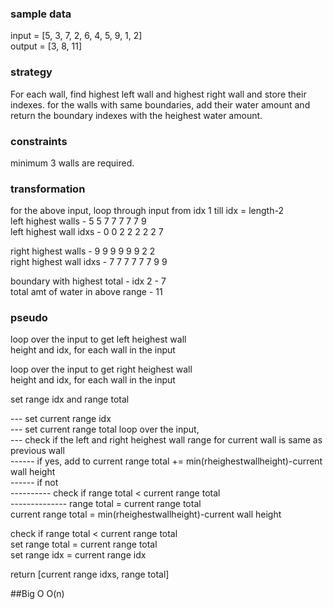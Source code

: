### sample data

input = [5, 3, 7, 2, 6, 4, 5, 9, 1, 2]  
output = [3, 8, 11]

### strategy

For each wall, find highest left wall and highest right wall and store their indexes.
for the walls with same boundaries, add their water amount and return the boundary indexes with the heighest water amount.

### constraints

minimum 3 walls are required.

### transformation

for the above input, loop through input from idx 1 till idx = length-2  
left highest walls - 5 5 7 7 7 7 7 9  
left highest wall idxs - 0 0 2 2 2 2 2 7

right highest walls - 9 9 9 9 9 9 2 2  
right highest wall idxs - 7 7 7 7 7 7 9 9

boundary with highest total - idx 2 - 7  
total amt of water in above range - 11

### pseudo

loop over the input to get left heighest wall  
height and idx, for each wall in the input

loop over the input to get right heighest wall  
height and idx, for each wall in the input

set range idx and range total

--- set current range idx  
--- set current range total
loop over the input,  
--- check if the left and right heighest wall range for current wall is same as previous wall  
------ if yes, add to current range total += min(rheighestwallheight)-current wall height  
------ if not  
---------- check if range total < current range total  
-------------- range total = current range total  
current range total = min(rheighestwallheight)-current wall height

check if range total < current range total  
set range total = current range total  
set range idx = current range idx

return [current range idxs, range total]

##Big O
O(n)

